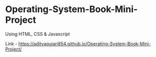 # Operating-System-Book-Mini-Project
Using HTML, CSS & Javascript

Link - 
https://adityapujari854.github.io/Operating-System-Book-Mini-Project/
